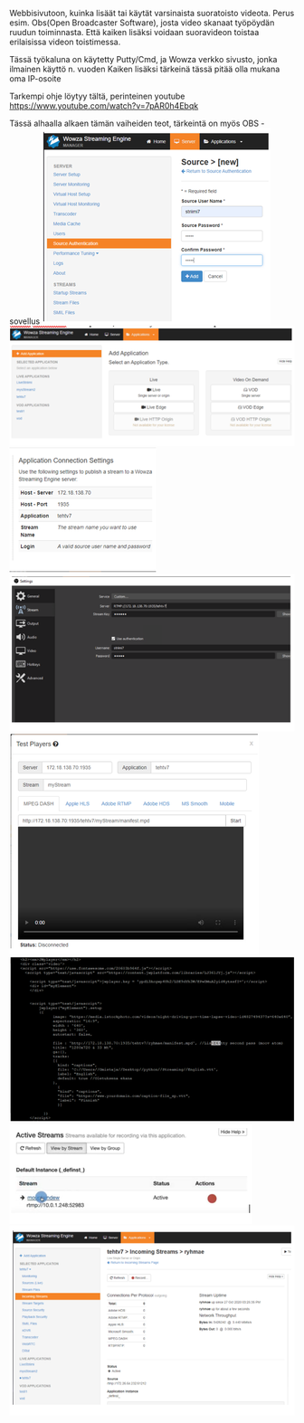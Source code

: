 Webbisivutoon, kuinka lisäät tai käytät varsinaista suoratoisto videota. Perus esim. Obs(Open Broadcaster Software), josta video skanaat työpöydän ruudun toiminnasta.
Että kaiken lisäksi voidaan suoravideon toistaa erilaisissa videon toistimessa.

Tässä työkaluna on käytetty Putty/Cmd, ja Wowza verkko sivusto, jonka ilmainen käyttö n. vuoden
Kaiken lisäksi tärkeinä tässä pitää olla mukana oma IP-osoite

Tarkempi ohje löytyy tältä, perinteinen youtube
https://www.youtube.com/watch?v=7pAR0h4Ebqk

Tässä alhaalla alkaen tämän vaiheiden teot, tärkeintä on myös OBS - sovellus
![Alt text](image/Wowza1.PNG?raw=true "None")
![Alt text](image/Wowza2.PNG?raw=true "None")
![Alt text](image/Wowza3.PNG?raw=true "None")
![Alt text](image/Wowza4.PNG?raw=true "None")
![Alt text](image/Wowza5.PNG?raw=true "None")
![Alt text](image/Wowza6.PNG?raw=true "None")
![Alt text](image/Wowza7.PNG?raw=true "None")
![Alt text](image/Wowza8.PNG?raw=true "None")
